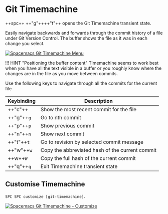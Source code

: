 # Git Timemachine

++spc++  ++"g"++++"t"++ opens the Git Timemachine transient state.

Easily navigate backwards and forwards through the commit history of a file under Git Version Control. The buffer shows the file as it was in each change you select.

[![Spacemacs Git Timemachine Menu](/images/spacemacs-git-timemachine-menu.png)](/images/spacemacs-git-timemachine-menu.png)

!!! HINT "Positioning the buffer content"
    Timemachine seems to work best when you have all the text visible in a buffer or you roughly know where the changes are in the file as you move between commits.


Use the following keys to navigate through all the commits for the current file

| Keybinding | Description                                     |
|------------|-------------------------------------------------|
| ++"c"++    | Show the most recent commit for the file        |
| ++"g"++`g` | Go to nth commit                                |
| ++"p"++`p` | Show previous commit                            |
| ++"n"++`n` | Show next commit                                |
| ++"t"++`t` | Go to revision by selected commit message       |
| ++"w"++`w` | Copy the abbreviated hash of the current commit |
| ++w++`W`   | Copy the full hash of the current commit        |
| ++"q"++`q` | Exit Timemachine transient state                |


## Customise Timemachine

`SPC SPC customize [git-timemachine]`.

[![Spacemacs Git Timemachine - Customize](/images/spacemacs-git-timemachine-customize.png)](/images/spacemacs-git-timemachine-customize.png)

